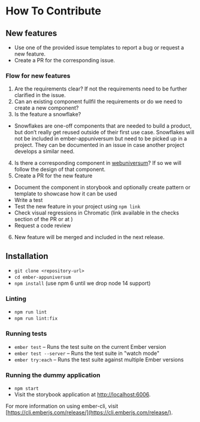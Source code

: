 # How To Contribute

## New features

- Use one of the provided issue templates to report a bug or request a new feature.
- Create a PR for the corresponding issue.

### Flow for new features

1. Are the requirements clear? If not the requirements need to be further clarified in the issue.
2. Can an existing component fullfil the requirements or do we need to create a new component?
3. Is the feature a snowflake?

- Snowflakes are one-off components that are needed to build a product, but don’t really get reused outside of their first use case. Snowflakes will not be included in ember-appuniversum but need to be picked up in a project. They can be documented in an issue in case another project develops a similar need.

4. Is there a corresponding component in [webuniversum](https://overheid.vlaanderen.be/webuniversum/v3/documentation/components)? If so we will follow the design of that component.
5. Create a PR for the new feature

- Document the component in storybook and optionally create pattern or template to showcase how it can be used
- Write a test
- Test the new feature in your project using `npm link`
- Check visual regressions in Chromatic (link available in the checks section of the PR or at )
- Request a code review

6. New feature will be merged and included in the next release.

## Installation

- `git clone <repository-url>`
- `cd ember-appuniversum`
- `npm install` (use npm 6 until we drop node 14 support)

### Linting

- `npm run lint`
- `npm run lint:fix`

### Running tests

- `ember test` – Runs the test suite on the current Ember version
- `ember test --server` – Runs the test suite in "watch mode"
- `ember try:each` – Runs the test suite against multiple Ember versions

### Running the dummy application

- `npm start`
- Visit the storybook application at [http://localhost:6006](http://localhost:4200).

For more information on using ember-cli, visit [https://cli.emberjs.com/release/](https://cli.emberjs.com/release/).
